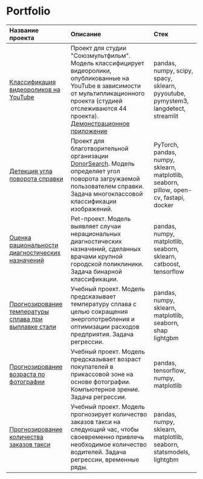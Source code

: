 # Portfolio

| Название проекта | Описание | Стек |
|:---------------|:---------------|:---------------|
| [Классификация видеороликов на YouTube](https://github.com/IliaShi/souz_mulfilm) | Проект для студии "Союзмультфильм". Модель классифицирует видеоролики, опубликованные на YouTube в зависимости от мультипликационного проекта (студией отслеживаются 44 проекта). [Демонстрационное приложение](https://souzmult.streamlit.app/)  | pandas, numpy, scipy, spacy, sklearn, pyyoutube, pymystem3, langdetect, streamlit |
| [Детекция угла поворота справки](https://github.com/IliaShi/donor_search) | Проект для благотворительной организации [DonorSearch](https://donorsearch.org/). Модель определяет угол поворота загружаемой пользователем справки. Задача многоклассовой классификации изображений.  | PyTorch, pandas, numpy, sklearn, matplotlib, seaborn, pillow, open-cv, fastapi, docker |
| [Оценка рациональности диагностических назначений](https://github.com/IliaShi/Portfolio/tree/main/diagnostic_appointments) | Pet-проект. Модель выявляет случаи нерациональных диагностических назначений, сделанных врачами крупной городской поликлиники. Задача бинарной классификации. | pandas, numpy, matplotlib, seaborn, sklearn, catboost, tensorflow |
| [Прогнозирование температуры сплава при выплавке стали](https://github.com/IliaShi/Portfolio/tree/main/steel_temperature) | Учебный проект. Модель предсказывает температуру сплава с целью сокращения энергопотребления и оптимизации расходов предприятия. Задача регрессии. | pandas, numpy, sklearn, matplotlib, seaborn, shap lightgbm |
|[Прогнозирование возраста по фотографии](https://github.com/IliaShi/Portfolio/tree/main/age_assesment)| Учебный проект. Модель предсказывает возраст покупателей в прикассовой зоне на основе фотографии. Компьютерное зрение. Задача регрессии. | pandas, tensorflow, numpy, matplotlib |
| [Прогнозирование количества заказов такси](https://github.com/IliaShi/Portfolio/tree/main/taxi) | Учебный проект. Модель прогнозирует количество заказов такси на следующий час, чтобы своевременно привлечь необходимое количество водителей. Задача регрессии, временные ряды. | pandas, numpy, sklearn, matplotlib, seaborn, statsmodels, lightgbm |

